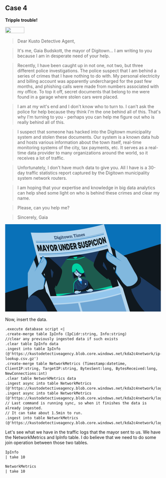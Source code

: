 ## Case 4

**Tripple trouble!**

<img src="https://detective.kusto.io/_next/image?url=https://kda-webassets.azureedge.net/images/s2_case_004_4d75ce23.png&w=750&q=75" width=35% height=35%>

> Dear Kusto Detective Agent,

> It's me, Gaia Budskott, the mayor of Digitown... I am writing to you because I am in desperate need of your help.

> Recently, I have been caught up in not one, not two, but three different police investigations. The police suspect that I am behind a series of crimes that I have nothing to do with. My personal electricity and billing account was apparently undercharged for the past few months, and phishing calls were made from numbers associated with my office. To top it off, secret documents that belong to me were found in a garage where stolen cars were placed.

> I am at my wit's end and I don't know who to turn to. I can't ask the police for help because they think I'm the one behind all of this. That's why I'm turning to you - perhaps you can help me figure out who is really behind all of this.

> I suspect that someone has hacked into the Digitown municipality system and stolen these documents. Our system is a known data hub and hosts various information about the town itself, real-time monitoring systems of the city, tax payments, etc. It serves as a real-time data provider to many organizations around the world, so it receives a lot of traffic. 

> Unfortunately, I don't have much data to give you. All I have is a 30-day traffic statistics report captured by the Digitown municipality system network routers. 

> I am hoping that your expertise and knowledge in big data analytics can help shed some light on who is behind these crimes and clear my name.

> Please, can you help me?

> Sincerely,
> Gaia

![](/img/KDA/Mayor_newspaper.png)

Now, insert the data. 

```kusto
.execute database script <|
.create-merge table IpInfo (IpCidr:string, Info:string)
//clear any previously ingested data if such exists
.clear table IpInfo data
.ingest into table IpInfo (@'https://kustodetectiveagency.blob.core.windows.net/kda2c4network/ip-lookup.csv.gz')
.create-merge table NetworkMetrics (Timestamp:datetime, ClientIP:string, TargetIP:string, BytesSent:long, BytesReceived:long, NewConnections:int)
.clear table NetworkMetrics data
.ingest async into table NetworkMetrics (@'https://kustodetectiveagency.blob.core.windows.net/kda2c4network/log_00000.csv.gz')
.ingest async into table NetworkMetrics (@'https://kustodetectiveagency.blob.core.windows.net/kda2c4network/log_00001.csv.gz')
// Last command is running sync, so when it finishes the data is already ingested.
// It can take about 1.5min to run.
.ingest into table NetworkMetrics (@'https://kustodetectiveagency.blob.core.windows.net/kda2c4network/log_00002.csv.gz')
```

Let's see what we have in the traffic logs that the mayor sent to us. We have the NetworkMetrics and IpInfo table. I do believe that we need to do some join operation between those two tables.

```kusto
IpInfo
| take 10
```

```kusto
NetworkMetrics
| take 10
```

